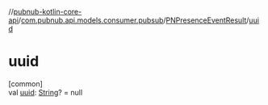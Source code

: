 //[pubnub-kotlin-core-api](../../../index.md)/[com.pubnub.api.models.consumer.pubsub](../index.md)/[PNPresenceEventResult](index.md)/[uuid](uuid.md)

# uuid

[common]\
val [uuid](uuid.md): [String](https://kotlinlang.org/api/latest/jvm/stdlib/kotlin-stdlib/kotlin/-string/index.html)? = null
